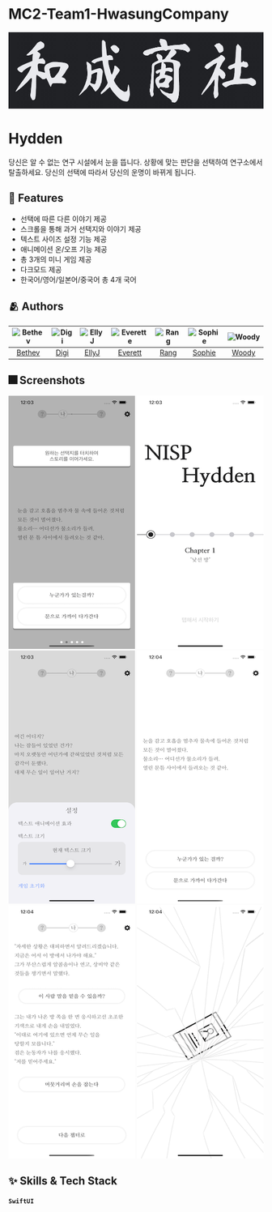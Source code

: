 # MC2-Team1-HwasungCompany

![Logo](https://github.com/DeveloperAcademy-POSTECH/MC2-Team1-HwasungCompany/blob/main/logos/logo.png)


# Hydden

당신은 알 수 없는 연구 시설에서 눈을 뜹니다.
상황에 맞는 판단을 선택하여 연구소에서 탈출하세요.
당신의 선택에 따라서 당신의 운명이 바뀌게 됩니다.


## :pushpin: Features
- 선택에 따른 다른 이야기 제공
- 스크롤을 통해 과거 선택지와 이야기 제공
- 텍스트 사이즈 설정 기능 제공
- 애니메이션 온/오프 기능 제공
- 총 3개의 미니 게임 제공
- 다크모드 제공
- 한국어/영어/일본어/중국어 총 4개 국어 


## :people_hugging: Authors
|![Bethev](https://user-images.githubusercontent.com/96641477/174011851-1dc1e5f7-c508-4311-a24b-60cab7c23733.PNG)|![Digi](https://user-images.githubusercontent.com/96641477/174011858-5a63f102-cbc6-4f3c-888d-43e6863f29fb.PNG)|![EllyJ](https://user-images.githubusercontent.com/96641477/174011885-36f022fb-ed35-4259-a9a9-6dfced3d0116.png)|![Everette](https://user-images.githubusercontent.com/96641477/174011863-30ef6adc-6814-4638-a876-9537330b2c81.JPG)|![Rang](https://user-images.githubusercontent.com/96641477/174011847-29747549-c382-4e3e-99ce-bb55aef6fb5b.PNG)|![Sophie](https://user-images.githubusercontent.com/96641477/174011854-59f24ec8-6cef-48fe-94cc-b7b0e9348d47.PNG)|![Woody](https://user-images.githubusercontent.com/96641477/174012398-9375d710-0933-4a80-95c6-5935aa507dfb.JPG)|
|:---:|:---:|:---:|:---:|:---:|:---:|:---:|
|[Bethev](https://github.com/LEJMO)|[Digi](https://github.com/pagh2322)|[EllyJ](https://github.com/jeong-hyeonHwang)|[Everett](https://github.com/Shin-jun)|[Rang](https://github.com/bee712)|[Sophie](https://github.com/eeunho)|[Woody](https://github.com/insub4067)|

## :fireworks: Screenshots

![1](https://github.com/DeveloperAcademy-POSTECH/MC2-Team1-HwasungCompany/blob/main/screenshots/1.png)
![2](https://github.com/DeveloperAcademy-POSTECH/MC2-Team1-HwasungCompany/blob/main/screenshots/2.png)
![3](https://github.com/DeveloperAcademy-POSTECH/MC2-Team1-HwasungCompany/blob/main/screenshots/3.png)
![4](https://github.com/DeveloperAcademy-POSTECH/MC2-Team1-HwasungCompany/blob/main/screenshots/4.png)
![5](https://github.com/DeveloperAcademy-POSTECH/MC2-Team1-HwasungCompany/blob/main/screenshots/5.png)
![6](https://github.com/DeveloperAcademy-POSTECH/MC2-Team1-HwasungCompany/blob/main/screenshots/6.png)

## :sparkles: Skills & Tech Stack
**`SwiftUI`**
